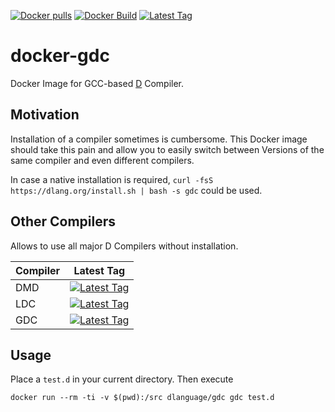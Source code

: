 [![Docker pulls](https://img.shields.io/docker/pulls/dlanguage/gdc.svg)](https://hub.docker.com/r/dlanguage/gdc/)
[![Docker Build](https://img.shields.io/docker/automated/dlanguage/gdc.svg)](https://hub.docker.com/r/dlanguage/gdc/)
[![Latest Tag](https://img.shields.io/github/tag/lindt/docker-gdc.svg)](https://hub.docker.com/r/dlanguage/gdc/)

# docker-gdc

Docker Image for GCC-based [D](http://dlang.org) Compiler.

## Motivation

Installation of a compiler sometimes is cumbersome. This Docker image should take this pain and allow you to easily switch between Versions of the same compiler and even different compilers.

In case a native installation is required, `curl -fsS https://dlang.org/install.sh | bash -s gdc` could be used.

## Other Compilers

Allows to use all major D Compilers without installation.

| Compiler | Latest Tag |
| -------- | ---------- |
| DMD      | [![Latest Tag](https://img.shields.io/github/tag/lindt/docker-dmd.svg)](https://hub.docker.com/r/dlanguage/dmd/) |
| LDC      | [![Latest Tag](https://img.shields.io/github/tag/lindt/docker-ldc.svg)](https://hub.docker.com/r/dlanguage/ldc/) |
| GDC      | [![Latest Tag](https://img.shields.io/github/tag/lindt/docker-gdc.svg)](https://hub.docker.com/r/dlanguage/gdc/) |

## Usage

Place a `test.d` in your current directory.
Then execute
```
docker run --rm -ti -v $(pwd):/src dlanguage/gdc gdc test.d
```
